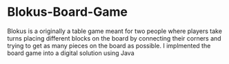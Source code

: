 # Blokus-Board-Game
Blokus is a originally a table game meant for two people where players take turns placing different blocks on the board by connecting their corners and trying to get as many pieces on the board as possible.
I implmented the board game into a digital solution using Java
